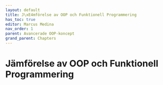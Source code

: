 ```yaml
---
layout: default
title: J\xE4mförelse av OOP och Funktionell Programmering
has_toc: true
editor: Marcus Medina
nav_order: 1
parent: Avancerade OOP-koncept
grand_parent: Chapters
---
```


# Jämförelse av OOP och Funktionell Programmering
